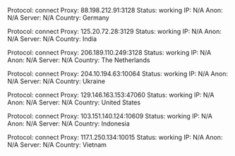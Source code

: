 Protocol: connect
Proxy: 88.198.212.91:3128
Status: working
IP: N/A
Anon: N/A
Server: N/A
Country: Germany

Protocol: connect
Proxy: 125.20.72.28:3129
Status: working
IP: N/A
Anon: N/A
Server: N/A
Country: India

Protocol: connect
Proxy: 206.189.110.249:3128
Status: working
IP: N/A
Anon: N/A
Server: N/A
Country: The Netherlands

Protocol: connect
Proxy: 204.10.194.63:10064
Status: working
IP: N/A
Anon: N/A
Server: N/A
Country: Ukraine

Protocol: connect
Proxy: 129.146.163.153:47060
Status: working
IP: N/A
Anon: N/A
Server: N/A
Country: United States

Protocol: connect
Proxy: 103.151.140.124:10609
Status: working
IP: N/A
Anon: N/A
Server: N/A
Country: Indonesia

Protocol: connect
Proxy: 117.1.250.134:10015
Status: working
IP: N/A
Anon: N/A
Server: N/A
Country: Vietnam


